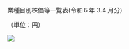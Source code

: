 業種目別株価等一覧表(令和６年 $3.4$ 月分)

（単位：円）

![](https://www.nta.go.jp/tmp/a6dccc57-b3e8-43ae-bdfa-b44b7b49a859/images/958557adeb83508ea188d4f562f5221745f5dc83116473e9ec90536a4629375b.jpg)